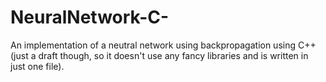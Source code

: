 # NeuralNetwork-C-
An implementation of a neutral network using backpropagation using C++(just a draft though, so it doesn't use any fancy libraries and is written in just one file).
